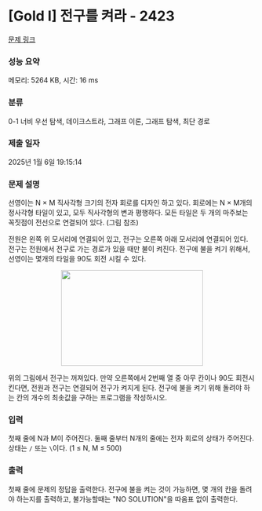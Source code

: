 # [Gold I] 전구를 켜라 - 2423 

[문제 링크](https://www.acmicpc.net/problem/2423) 

### 성능 요약

메모리: 5264 KB, 시간: 16 ms

### 분류

0-1 너비 우선 탐색, 데이크스트라, 그래프 이론, 그래프 탐색, 최단 경로

### 제출 일자

2025년 1월 6일 19:15:14

### 문제 설명

<p>선영이는 N × M 직사각형 크기의 전자 회로를 디자인 하고 있다. 회로에는 N × M개의 정사각형 타일이 있고, 모두 직사각형의 변과 평행하다. 모든 타일은 두 개의 마주보는 꼭짓점이 전선으로 연결되어 있다. (그림 참조)</p>

<p>전원은 왼쪽 위 모서리에 연결되어 있고, 전구는 오른쪽 아래 모서리에 연결되어 있다. 전구는  전원에서 전구로 가는 경로가 있을 때만 불이 켜진다. 전구에 불을 켜기 위해서, 선영이는 몇개의 타일을 90도 회전 시킬 수 있다.</p>

<p style="text-align: center;"><img alt="" src="https://upload.acmicpc.net/46c9ed9e-27e3-4e32-a144-0962b813347e/-/preview/" style="width: 289px; height: 195px;"></p>

<p>위의 그림에서 전구는 꺼져있다. 만약 오른쪽에서 2번째 열 중 아무 칸이나 90도 회전시킨다면, 전원과 전구는 연결되어 전구가 켜지게 된다. 전구에 불을 켜기 위해 돌려야 하는 칸의 개수의 최솟값을 구하는 프로그램을 작성하시오.</p>

### 입력 

 <p>첫째 줄에 N과 M이 주어진다. 둘째 줄부터 N개의 줄에는 전자 회로의 상태가 주어진다. 상태는 <code>/</code> 또는 <code>\</code>이다. (1 ≤ N, M ≤ 500)</p>

### 출력 

 <p>첫째 줄에 문제의 정답을 출력한다. 전구에 불을 켜는 것이 가능하면, 몇 개의 칸을 돌려야 하는지를 출력하고, 불가능할때는 "NO SOLUTION"을 따옴표 없이 출력한다.</p>

